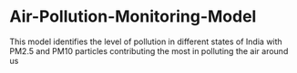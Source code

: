 # Air-Pollution-Monitoring-Model
This model identifies the level of pollution in different states of India with PM2.5 and PM10 particles contributing the most in polluting the air around us
